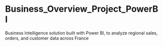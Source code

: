 # Business_Overview_Project_PowerBI
Business Intelligence solution built with Power BI, to analyze regional sales, orders, and customer data across France
